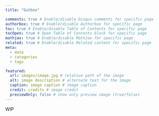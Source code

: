 ```yaml
---
title: "Gutbox"

comments: true # Enable/disable Disqus comments for specific page
authorbox: true # Enable/disable Authorbox for specific page
toc: true # Enable/disable Table of Contents for specific page
tocOpen: true # Open Table of Contents block for specific page
mathjax: true # Enable/disable MathJax for specific page
related: true # Enable/disable Related content for specific page
meta:
  - date
  - categories
  - tags

featured:
  url: images/image.jpg # relative path of the image
  alt: image description # alternate text for the image
  caption: image caption # image caption
  credit: credits # image credit
  previewOnly: false # show only preview image (true/false)
---
```


WIP